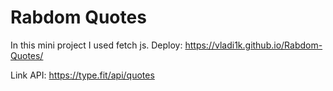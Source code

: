 # Rabdom Quotes
  In this mini project I used fetch js.
  Deploy: https://vladi1k.github.io/Rabdom-Quotes/ 
  
  Link API: https://type.fit/api/quotes
